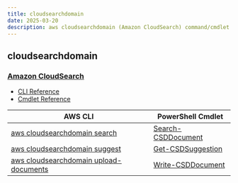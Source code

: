 ```yaml
---
title: cloudsearchdomain
date: 2025-03-20
description: aws cloudsearchdomain (Amazon CloudSearch) command/cmdlet list.
---
```


## cloudsearchdomain

### [Amazon CloudSearch](https://aws.amazon.com/cloudsearch/)

* [CLI Reference](https://awscli.amazonaws.com/v2/documentation/api/latest/reference/cloudsearchdomain/index.html)
* [Cmdlet Reference](https://docs.aws.amazon.com/powershell/latest/reference/items/Amazon_CloudSearchDomain_cmdlets.html)

|AWS CLI|PowerShell Cmdlet|
|----|----|
|[aws cloudsearchdomain search](https://awscli.amazonaws.com/v2/documentation/api/latest/reference/cloudsearchdomain/search.html)|[Search-CSDDocument](https://docs.aws.amazon.com/powershell/latest/reference/items/Search-CSDDocument.html)|
|[aws cloudsearchdomain suggest](https://awscli.amazonaws.com/v2/documentation/api/latest/reference/cloudsearchdomain/suggest.html)|[Get-CSDSuggestion](https://docs.aws.amazon.com/powershell/latest/reference/items/Get-CSDSuggestion.html)|
|[aws cloudsearchdomain upload-documents](https://awscli.amazonaws.com/v2/documentation/api/latest/reference/cloudsearchdomain/upload-documents.html)|[Write-CSDDocument](https://docs.aws.amazon.com/powershell/latest/reference/items/Write-CSDDocument.html)|

